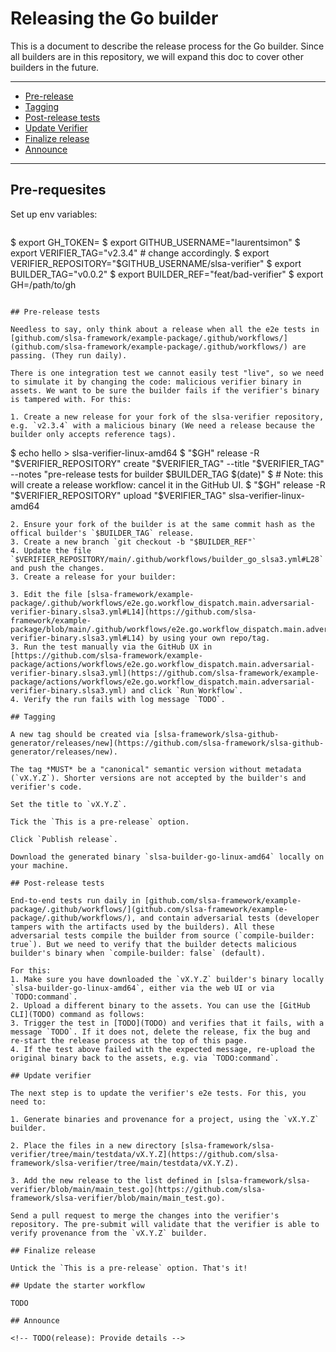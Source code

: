 # Releasing the Go builder

This is a  document to describe the release process for the Go builder. Since all builders are in this repository, we will expand this doc to cover other builders in the future.

---

- [Pre-release](#pre-release-tests)
- [Tagging](#tagging)
- [Post-release tests](#post-release-tests)
- [Update Verifier](#update-verifier)
- [Finalize release](#finalize-release)
- [Announce](#announce)

---

## Pre-requesites

Set up env variables:
```
```
$ export GH_TOKEN=<PAT-token>
$ export GITHUB_USERNAME="laurentsimon"
$ export VERIFIER_TAG="v2.3.4" # change accordingly.
$ export VERIFIER_REPOSITORY="$GITHUB_USERNAME/slsa-verifier"
$ export BUILDER_TAG="v0.0.2"
$ export BUILDER_REF="feat/bad-verifier"
$ export GH=/path/to/gh
```

## Pre-release tests

Needless to say, only think about a release when all the e2e tests in [github.com/slsa-framework/example-package/.github/workflows/](github.com/slsa-framework/example-package/.github/workflows/) are passing. (They run daily).

There is one integration test we cannot easily test "live", so we need to simulate it by changing the code: malicious verifier binary in assets. We want to be sure the builder fails if the verifier's binary is tampered with. For this:

1. Create a new release for your fork of the slsa-verifier repository, e.g. `v2.3.4` with a malicious binary (We need a release because the builder only accepts reference tags). 

```
$ echo hello > slsa-verifier-linux-amd64
$ "$GH" release -R "$VERIFIER_REPOSITORY" create "$VERIFIER_TAG" --title "$VERIFIER_TAG" --notes "pre-release tests for builder $BUILDER_TAG $(date)"
$ # Note: this will create a release workflow: cancel it in the GitHub UI.
$ "$GH" release -R "$VERIFIER_REPOSITORY" upload "$VERIFIER_TAG" slsa-verifier-linux-amd64
```
2. Ensure your fork of the builder is at the same commit hash as the offical builder's `$BUILDER_TAG` release.
3. Create a new branch `git checkout -b "$BUILDER_REF"`
4. Update the file `$VERIFIER_REPOSITORY/main/.github/workflows/builder_go_slsa3.yml#L28` and push the changes.
3. Create a release for your builder:
```

```
3. Edit the file [slsa-framework/example-package/.github/workflows/e2e.go.workflow_dispatch.main.adversarial-verifier-binary.slsa3.yml#L14](https://github.com/slsa-framework/example-package/blob/main/.github/workflows/e2e.go.workflow_dispatch.main.adversarial-verifier-binary.slsa3.yml#L14) by using your own repo/tag.
3. Run the test manually via the GitHub UX in [https://github.com/slsa-framework/example-package/actions/workflows/e2e.go.workflow_dispatch.main.adversarial-verifier-binary.slsa3.yml](https://github.com/slsa-framework/example-package/actions/workflows/e2e.go.workflow_dispatch.main.adversarial-verifier-binary.slsa3.yml) and click `Run Workflow`.
4. Verify the run fails with log message `TODO`.

## Tagging

A new tag should be created via [slsa-framework/slsa-github-generator/releases/new](https://github.com/slsa-framework/slsa-github-generator/releases/new). 

The tag *MUST* be a "canonical" semantic version without metadata (`vX.Y.Z`). Shorter versions are not accepted by the builder's and verifier's code. 

Set the title to `vX.Y.Z`.

Tick the `This is a pre-release` option.

Click `Publish release`.

Download the generated binary `slsa-builder-go-linux-amd64` locally on your machine.

## Post-release tests

End-to-end tests run daily in [github.com/slsa-framework/example-package/.github/workflows/](github.com/slsa-framework/example-package/.github/workflows/), and contain adversarial tests (developer tampers with the artifacts used by the builders). All these adversarial tests compile the builder from source (`compile-builder: true`). But we need to verify that the builder detects malicious builder's binary when `compile-builder: false` (default).

For this:
1. Make sure you have downloaded the `vX.Y.Z` builder's binary locally `slsa-builder-go-linux-amd64`, either via the web UI or via `TODO:command`.
2. Upload a different binary to the assets. You can use the [GitHub CLI](TODO) command as follows:
3. Trigger the test in [TODO](TODO) and verifies that it fails, with a message `TODO`. If it does not, delete the release, fix the bug and re-start the release process at the top of this page.
4. If the test above failed with the expected message, re-upload the original binary back to the assets, e.g. via `TODO:command`.

## Update verifier

The next step is to update the verifier's e2e tests. For this, you need to:

1. Generate binaries and provenance for a project, using the `vX.Y.Z` builder. 

2. Place the files in a new directory [slsa-framework/slsa-verifier/tree/main/testdata/vX.Y.Z](https://github.com/slsa-framework/slsa-verifier/tree/main/testdata/vX.Y.Z).

3. Add the new release to the list defined in [slsa-framework/slsa-verifier/blob/main/main_test.go](https://github.com/slsa-framework/slsa-verifier/blob/main/main_test.go).

Send a pull request to merge the changes into the verifier's repository. The pre-submit will validate that the verifier is able to verify provenance from the `vX.Y.Z` builder.

## Finalize release

Untick the `This is a pre-release` option. That's it!

## Update the starter workflow

TODO

## Announce

<!-- TODO(release): Provide details -->
